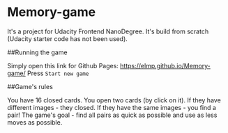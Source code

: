 # Memory-game

It's a project for Udacity Frontend NanoDegree. It's build from scratch (Udacity starter code has not been used).

##Running the game

Simply open this link for Github Pages: https://elmp.github.io/Memory-game/
Press ` Start new game `


##Game's rules

You have 16 closed cards. 
You open two cards (by click on it). 
If they have different images - they closed. 
If they have the same images - you find a pair!
The game's goal - find all pairs as quick as possible and use as less moves as possible.

